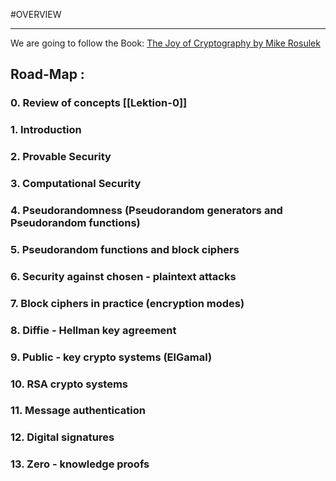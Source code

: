 #OVERVIEW 

---
We are going to follow the Book: [The Joy of Cryptography by Mike Rosulek](book.pdf)

## Road-Map :

### 0. Review of concepts [[Lektion-0]]
### 1. Introduction
### 2. Provable Security
### 3. Computational Security 
### 4. Pseudorandomness (Pseudorandom generators and Pseudorandom functions)
### 5. Pseudorandom functions and block ciphers
### 6. Security against chosen - plaintext attacks
### 7. Block ciphers in practice (encryption modes)
### 8. Diffie - Hellman key agreement
### 9. Public - key crypto systems (ElGamal)
### 10. RSA crypto systems
### 11. Message authentication
### 12. Digital signatures
### 13. Zero - knowledge proofs










